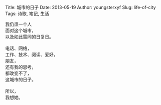 Title: 城市的日子
Date: 2013-05-19
Author: youngsterxyf
Slug: life-of-city
Tags: 诗歌, 笔记, 生活

我仍须一个人<br />
面对这个城市，<br />
以及如此雷同的日复日。<br />
<br />
电话、网络，<br />
工作、技术、阅读、爱好，<br />
朋友，<br />
还有我的思考，<br />
都改变不了，<br />
这城市的日子。<br />
<br />
所以，<br />
我想她。<br />

